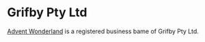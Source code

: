 # Grifby Pty Ltd

[Advent Wonderland](https://www.adventwonderland.com.au) is a registered business bame of Grifby Pty Ltd.
